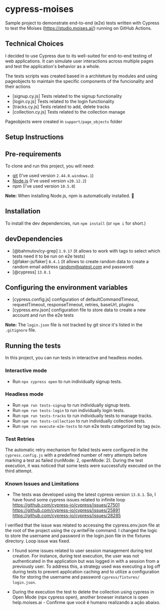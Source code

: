 # cypress-moises
Sample project to demonstrate end-to-end (e2e) tests written with Cypress to test the Moises (https://studio.moises.ai/) running on GitHub Actions.

## Technical Choices
I decided to use Cypress due to its well-suited for end-to-end testing of web applications. It can simulate user interactions across multiple pages and test the application's behavior as a whole.

The tests scripts was created based in a architeture by modules and using pageobjects to maintain the specific components of the funcionality and their actions
- [signup.cy.js] Tests related to the signup functionality
- [login.cy.js] Tests related to the login functionality
- [tracks.cy.js] Tests related to add, delete tracks
- [collection.cy.js] Tests related to the collection manage

Pageobjects were created in `support/page_objects` folder

## Setup Instructions
## Pre-requirements

To clone and run this project, you will need:

- [git](https://git-scm.com/downloads) (I've used version `2.44.0.windows.1`)
- [Node.js](https://nodejs.org/en/) (I've used version `v20.12.2`)
- npm (I've used version `10.5.0`)

**Note:** When installing Node.js, npm is automatically installed. 🚀

## Installation

To install the dev dependencies, run `npm install` (or `npm i` for short.)

## devDependencies
- [@bahmutov/cy-grep] `1.9.17` (it allows to work with tags to select which tests need it to be run on e2e tests)
- [@faker-js/faker] `8.4.1` (it allows to create random data to create a random email address random@qatest.com and password)
- [@cypress] `13.8.1`

## Configuring the environment variables

- [cypress.config.js] configuration of defaultCommandTimeout, requestTimeout, responseTimeout, retries, baseUrl, plugins
- [cypress.env.json] configuration file to store data to create a new account and run the e2e tests 

**Note:** The `login.json` file is not tracked by git since it's listed in the `.gitignore` file.

## Running the tests

In this project, you can run tests in interactive and headless modes.

### Interactive mode
- Run `npx cypress open` to run individually signup tests.

### Headless mode
- Run `npm run tests-signup` to run individually signup tests.
- Run `npm run tests-login` to run individually login tests.
- Run `npm run tests-tracks` to run individually tests to manage tracks.
- Run `npm run tests-collection` to run individually collection tests.
- Run `npm run execute-e2e-tests` to run e2e tests categorized by tag `@e2e`.

### Test Retries

The automatic retry mechanism for failed tests were configured in the `cypress.config.js` with a predefined number of retry attempts before marking a test as failed (runMode: 2, openMode: 2). During the test execution, it was noticed that some tests were successfully executed on the third attempt.

### Known Issues and Limitations

- The tests was developed using the latest cypress version `13.8.1`. So, I have found some cypress issues related to infinite loop
https://github.com/cypress-io/cypress/issues/27501
https://github.com/cypress-io/cypress/issues/25891
https://github.com/cypress-io/cypress/issues/28285

I verified that the issue was related to accessing the cypress.env.json file at the root of the project using the cy.writeFile command. I changed the logic to store the username and password in the login.json file in the fixtures directory. Loop issue was fixed.

- I found some issues related to user session management during test creation. For instance, during test execution, the user was not authenticated in the application but was logged in with a session from a previously user. To address this, a strategy used was executing a log off during tests to prevent application caching and to utilize a configuration file for storing the username and password `cypress/fixtures/    login.json`.

- During the execution the test to delete the collection using cypress in Open Mode (npx cypress open), another browser instance is open help.moises.ai - Confirme que você é humano realizando a ação abaixo.
